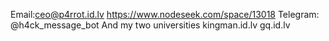 Email:ceo@p4rrot.id.lv
https://www.nodeseek.com/space/13018
Telegram: @h4ck_message_bot
And my two universities
kingman.id.lv  gq.id.lv
